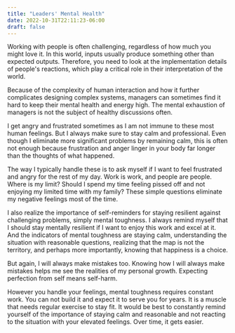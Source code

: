 ```yaml
---
title: "Leaders' Mental Health"
date: 2022-10-31T22:11:23-06:00
draft: false
---
```


Working with people is often challenging, regardless of how much you might love it. In this world, inputs usually produce something other than expected outputs. Therefore, you need to look at the implementation details of people's reactions, which play a critical role in their interpretation of the world. 

Because of the complexity of human interaction and how it further complicates designing complex systems, managers can sometimes find it hard to keep their mental health and energy high. The mental exhaustion of managers is not the subject of healthy discussions often. 

I get angry and frustrated sometimes as I am not immune to these most human feelings. But I always make sure to stay calm and professional. Even though I eliminate more significant problems by remaining calm, this is often not enough because frustration and anger linger in your body far longer than the thoughts of what happened. 

The way I typically handle these is to ask myself if I want to feel frustrated and angry for the rest of my day. Work is work, and people are people. Where is my limit? Should I spend my time feeling pissed off and not enjoying my limited time with my family? These simple questions eliminate my negative feelings most of the time. 

I also realize the importance of self-reminders for staying resilient against challenging problems, simply mental toughness. I always remind myself that I should stay mentally resilient if I want to enjoy this work and excel at it. And the indicators of mental toughness are staying calm, understanding the situation with reasonable questions, realizing that the map is not the territory, and perhaps more importantly, knowing that happiness is a choice. 

But again, I will always make mistakes too. Knowing how I will always make mistakes helps me see the realities of my personal growth. Expecting perfection from self means self-harm. 

However you handle your feelings, mental toughness requires constant work. You can not build it and expect it to serve you for years. It is a muscle that needs regular exercise to stay fit. It would be best to constantly remind yourself of the importance of staying calm and reasonable and not reacting to the situation with your elevated feelings. Over time, it gets easier. 